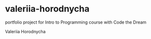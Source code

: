 # valeriia-horodnycha
portfolio project for Intro to Programming course with Code the Dream

Valeriia Horodnycha
